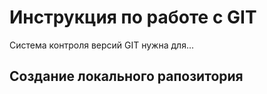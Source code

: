 # **Инструкция по работе с GIT**

Система контроля версий GIT нужна для...

## Создание локального рапозитория

